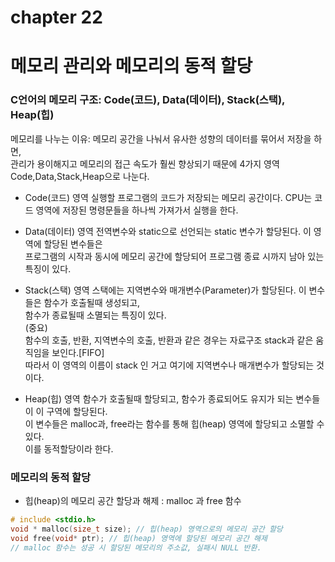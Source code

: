 # chapter 22
# 메모리 관리와 메모리의 동적 할당


### C언어의 메모리 구조: Code(코드), Data(데이터), Stack(스택), Heap(힙)
메모리를 나누는 이유: 메모리 공간을 나눠서 유사한 성향의 데이터를 묶어서 저장을 하면,<br>
관리가 용이해지고 메모리의 접근 속도가 훨씬 향상되기 때문에 4가지 영역 Code,Data,Stack,Heap으로 나눈다.<br>

* Code(코드) 영역
실행할 프로그램의 코드가 저장되는 메모리 공간이다. CPU는 코드 영역에 저장된 명령문들을 하나씩 가져가서 실행을 한다. <br>

* Data(데이터) 영역
전역변수와  static으로 선언되는 static 변수가 할당된다. 이 영역에 할당된 변수들은<br>
프로그램의 시작과 동시에 메모리 공간에 할당되어 프로그램 종료 시까지 남아 있는 특징이 있다. <br>

* Stack(스택) 영역
스택에는 지역변수와 매개변수(Parameter)가 할당된다. 이 변수들은 함수가 호출될때 생성되고,<br>
함수가 종료될때 소멸되는 특징이 있다. <br>
(중요)<br>
함수의 호출, 반환, 지역변수의 호출, 반환과 같은 경우는 자료구조 stack과 같은 움직임을 보인다.[FIFO] <br>
따라서 이 영역의 이름이 stack 인 거고 여기에 지역변수나 매개변수가 할당되는 것이다.<br>

* Heap(힙) 영역
함수가 호출될때 할당되고, 함수가 종료되어도 유지가 되는 변수들이 이 구역에 할당된다. <br>
이 변수들은 malloc과, free라는 함수를 통해 힙(heap) 영역에 할당되고 소멸할 수 있다.<br>
이를 동적할당이라 한다. <br>

### 메모리의 동적 할당

* 힙(heap)의 메모리 공간 할당과 해제 : malloc 과 free 함수
```c
# include <stdio.h>
void * malloc(size_t size); // 힙(heap) 영역으로의 메모리 공간 할당
void free(void* ptr); // 힙(heap) 영역에 할당된 메모리 공간 해제
// malloc 함수는 성공 시 할당된 메모리의 주소값, 실패시 NULL 반환.
```
